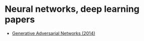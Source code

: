 # Neural networks, deep learning papers

* [Generative Adversarial Networks (2014)](https://arxiv.org/pdf/1406.2661v1.pdf)
